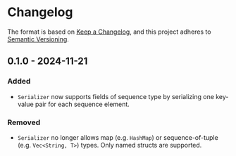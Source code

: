 # Changelog

The format is based on [Keep a Changelog](https://keepachangelog.com/en/1.1.0/),
and this project adheres to [Semantic Versioning](https://semver.org/spec/v2.0.0.html).

## 0.1.0 - 2024-11-21

### Added

- `Serializer` now supports fields of sequence type by serializing one key-value pair for each
  sequence element.

### Removed

- `Serializer` no longer allows map (e.g. `HashMap`) or sequence-of-tuple (e.g. `Vec<String, T>`)
  types. Only named structs are supported.
